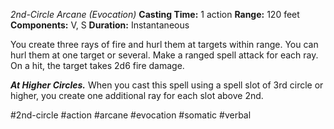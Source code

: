 *2nd-Circle Arcane (Evocation)*
**Casting Time:** 1 action
**Range:** 120 feet
**Components:** V, S
**Duration:** Instantaneous

You create three rays of fire and hurl them at targets within range. You can hurl them at one target or several. Make a ranged spell attack for each ray. On a hit, the target takes 2d6 fire damage.

***At Higher Circles.*** When you cast this spell using a spell slot of 3rd circle or higher, you create one additional ray for each slot above 2nd.

#2nd-circle #action #arcane #evocation #somatic #verbal
